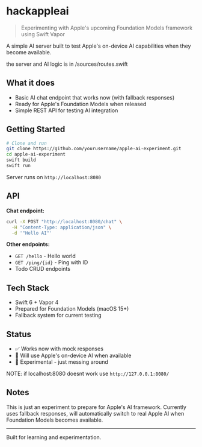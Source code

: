 # hackappleai

> Experimenting with Apple's upcoming Foundation Models framework using Swift Vapor

A simple AI server built to test Apple's on-device AI capabilities when they become available.

the server and AI logic is in /sources/routes.swift

## What it does

- Basic AI chat endpoint that works now (with fallback responses)
- Ready for Apple's Foundation Models when released
- Simple REST API for testing AI integration

## Getting Started

```bash
# Clone and run
git clone https://github.com/yourusername/apple-ai-experiment.git
cd apple-ai-experiment
swift build
swift run
```

Server runs on `http://localhost:8080`

## API

**Chat endpoint:**
```bash
curl -X POST "http://localhost:8080/chat" \
  -H "Content-Type: application/json" \
  -d '"Hello AI"'
```

**Other endpoints:**
- `GET /hello` - Hello world
- `GET /ping/{id}` - Ping with ID
- Todo CRUD endpoints

## Tech Stack

- Swift 6 + Vapor 4
- Prepared for Foundation Models (macOS 15+)
- Fallback system for current testing

## Status

- ✅ Works now with mock responses
- 🔄 Will use Apple's on-device AI when available
- 🧪 Experimental - just messing around

NOTE: if localhost:8080 doesnt work use `http://127.0.0.1:8080/`

## Notes

This is just an experiment to prepare for Apple's AI framework. Currently uses fallback responses, will automatically switch to real Apple AI when Foundation Models becomes available.

---

Built for learning and experimentation.